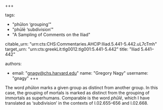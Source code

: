 +++

tags:
- "phūlon ‘grouping’"
- "phūlē ‘subdivision’"
- "A Sampling of Comments on the Iliad"

citable_urn: "urn:cts:CHS:Commentaries.AHCIP:Iliad.5.441-5.442.uL7cTmh"
target_urn: "urn:cts:greekLit:tlg0012.tlg001:5.441-5.442"
title: "Iliad 5.441–442"

authors:
- email: "gnagy@chs.harvard.edu"
  name: "Gregory Nagy"
  username: "gnagy"
+++

<p>The word <em>phūlon</em> marks a given group as distinct from another group. In this case, the grouping of mortals is marked as distinct from the grouping of immortals as superhumans. Comparable is the word <em>phūlē</em>, which I have translated as ‘subdivision’ in the contexts of I.02.655–656 and I.02.668.  </p>
